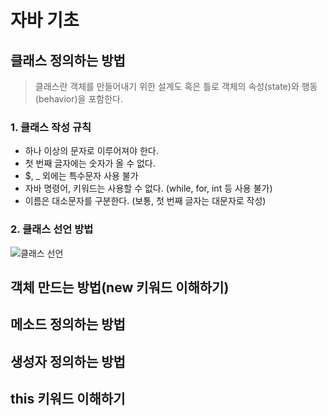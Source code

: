# 자바 기초
## 클래스 정의하는 방법
> 클래스란 객체를 만들어내기 위한 설계도 혹은 틀로 객체의 속성(state)와 행동(behavior)을 포함한다.
### 1. 클래스 작성 규칙
- 하나 이상의 문자로 이루어져야 한다.
- 첫 번째 글자에는 숫자가 올 수 없다.
- $, _ 외에는 특수문자 사용 불가
- 자바 명령어, 키워드는 사용할 수 없다. (while, for, int 등 사용 불가)
- 이름은 대소문자를 구분한다. (보통, 첫 번째 글자는 대문자로 작성)

### 2. 클래스 선언 방법
![클래스 선언](http://www.tcpschool.com/lectures/img_java_class_definition.png)

## 객체 만드는 방법(new 키워드 이해하기)
## 메소드 정의하는 방법
## 생성자 정의하는 방법
## this 키워드 이해하기